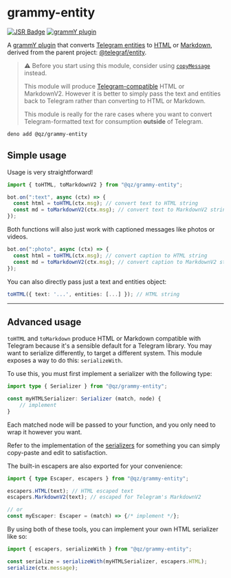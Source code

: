 # grammy-entity

[![JSR Badge](https://jsr.io/badges/@qz/grammy-entity?style=flat-square)](https://jsr.io/@qz/grammy-entity)
[![grammY plugin](https://img.shields.io/badge/grammY%20plugin-0284c7?style=flat-square&logo=telegram&logoColor=f7f8fd)](https://grammy.dev/plugins/entity)

A [grammY plugin](https://grammy.dev/plugins/entity) that converts
[Telegram entities](https://core.telegram.org/bots/api#messageentity) to
[HTML](https://core.telegram.org/bots/api#html-style) or
[Markdown](https://core.telegram.org/bots/api#markdownv2-style), derived from
the parent project: [@telegraf/entity](https://github.com/telegraf/entity).

> ⚠️ Before you start using this module, consider using
> [`copyMessage`](https://core.telegram.org/bots/api#copymessage) instead.
>
> This module will produce
> [Telegram-compatible](https://core.telegram.org/bots/api#formatting-options)
> HTML or MarkdownV2. However it is better to simply pass the text and entities
> back to Telegram rather than converting to HTML or Markdown.
>
> This module is really for the rare cases where you want to convert
> Telegram-formatted text for consumption **outside** of Telegram.

```sh
deno add @qz/grammy-entity
```

## Simple usage

Usage is very straightforward!

```ts
import { toHTML, toMarkdownV2 } from "@qz/grammy-entity";

bot.on(":text", async (ctx) => {
  const html = toHTML(ctx.msg); // convert text to HTML string
  const md = toMarkdownV2(ctx.msg); // convert text to MarkdownV2 string
});
```

Both functions will also just work with captioned messages like photos or
videos.

```ts
bot.on(":photo", async (ctx) => {
  const html = toHTML(ctx.msg); // convert caption to HTML string
  const md = toMarkdownV2(ctx.msg); // convert caption to MarkdownV2 string
});
```

You can also directly pass just a text and entities object:

```ts
toHTML({ text: '...', entities: [...] }); // HTML string
```

---

## Advanced usage

`toHTML` and `toMarkdown` produce HTML or Markdown compatible with Telegram
because it's a sensible default for a Telegram library. You may want to
serialize differently, to target a different system. This module exposes a way
to do this: `serializeWith`.

To use this, you must first implement a serializer with the following type:

```ts
import type { Serializer } from "@qz/grammy-entity";

const myHTMLSerializer: Serializer (match, node) {
	// implement
}
```

Each matched node will be passed to your function, and you only need to wrap it
however you want.

Refer to the implementation of the
[serializers](https://github.com/quadratz/grammy-entity/blob/main/src/serializers.ts)
for something you can simply copy-paste and edit to satisfaction.

The built-in escapers are also exported for your convenience:

```ts
import { type Escaper, escapers } from "@qz/grammy-entity";

escapers.HTML(text); // HTML escaped text
escapers.MarkdownV2(text); // escaped for Telegram's MarkdownV2

// or
const myEscaper: Escaper = (match) => {/* implement */};
```

By using both of these tools, you can implement your own HTML serializer like
so:

```ts
import { escapers, serializeWith } from "@qz/grammy-entity";

const serialize = serializeWith(myHTMLSerializer, escapers.HTML);
serialize(ctx.message);
```
